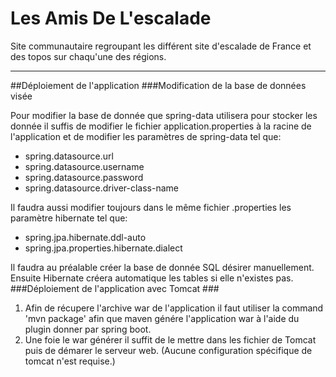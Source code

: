 # Les Amis De L'escalade
Site communautaire regroupant les différent site d'escalade de France et des topos sur chaqu'une des régions.
***
##Déploiement de l'application
###Modification de la base de données visée

Pour modifier la base de donnée que spring-data utilisera pour stocker les donnée il suffis de modifier le fichier application.properties à la racine de l'application et de modifier les paramètres de spring-data tel que:

- spring.datasource.url
- spring.datasource.username
- spring.datasource.password
- spring.datasource.driver-class-name

Il faudra aussi modifier toujours dans le même fichier .properties les paramètre hibernate tel que:

- spring.jpa.hibernate.ddl-auto
- spring.jpa.properties.hibernate.dialect

Il faudra au préalable créer la base de donnée SQL désirer manuellement. <br/>
Ensuite Hibernate créera automatique les tables si elle n'existes pas.
###Déploiement de l'application avec Tomcat ###
1. Afin de récupere l'archive war de l'application il faut utiliser la command 'mvn package' afin que maven génére l'application war à l'aide du plugin donner par spring boot.
2. Une foie le war générer il suffit de le mettre dans les fichier de Tomcat puis de démarer le serveur web.
   (Aucune configuration spécifique de tomcat n'est requise.)